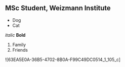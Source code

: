 
## MSc Student, Weizmann Institute


* Dog
* Cat

_italic_
**Bold**

1. Family
2. Friends


![63EA5E0A-36B5-4702-8B0A-F99C49DC0514_1_105_c]
